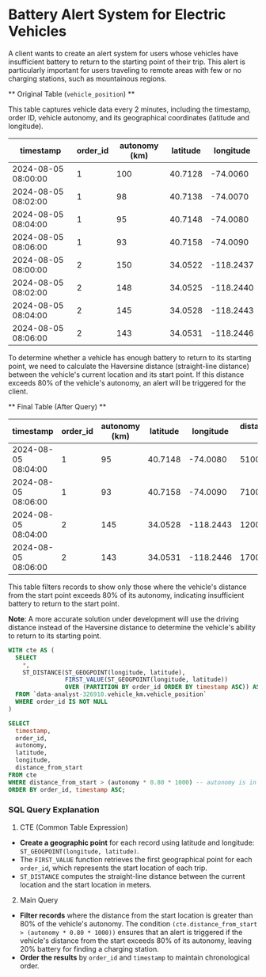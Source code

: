 # Battery Alert System for Electric Vehicles

A client wants to create an alert system for users whose vehicles have insufficient battery to return to the starting point of their trip. This alert is particularly important for users traveling to remote areas with few or no charging stations, such as mountainous regions.

** Original Table (`vehicle_position`) **

This table captures vehicle data every 2 minutes, including the timestamp, order ID, vehicle autonomy, and its geographical coordinates (latitude and longitude).

| timestamp           | order_id | autonomy (km) | latitude  | longitude |
|---------------------|----------|---------------|-----------|-----------|
| 2024-08-05 08:00:00 | 1        | 100           | 40.7128   | -74.0060  |
| 2024-08-05 08:02:00 | 1        | 98            | 40.7138   | -74.0070  |
| 2024-08-05 08:04:00 | 1        | 95            | 40.7148   | -74.0080  |
| 2024-08-05 08:06:00 | 1        | 93            | 40.7158   | -74.0090  |
| 2024-08-05 08:00:00 | 2        | 150           | 34.0522   | -118.2437 |
| 2024-08-05 08:02:00 | 2        | 148           | 34.0525   | -118.2440 |
| 2024-08-05 08:04:00 | 2        | 145           | 34.0528   | -118.2443 |
| 2024-08-05 08:06:00 | 2        | 143           | 34.0531   | -118.2446 |

To determine whether a vehicle has enough battery to return to its starting point, we need to calculate the Haversine distance (straight-line distance) between the vehicle's current location and its start point. If this distance exceeds 80% of the vehicle's autonomy, an alert will be triggered for the client.

** Final Table (After Query) **

| timestamp           | order_id | autonomy (km) | latitude  | longitude | distance_from_start (meters) |
|---------------------|----------|---------------|-----------|-----------|------------------------------|
| 2024-08-05 08:04:00 | 1        | 95            | 40.7148   | -74.0080  | 5100 (example)               |
| 2024-08-05 08:06:00 | 1        | 93            | 40.7158   | -74.0090  | 7100 (example)               |
| 2024-08-05 08:04:00 | 2        | 145           | 34.0528   | -118.2443 | 12000 (example)              |
| 2024-08-05 08:06:00 | 2        | 143           | 34.0531   | -118.2446 | 17000 (example)              |

This table filters records to show only those where the vehicle's distance from the start point exceeds 80% of its autonomy, indicating insufficient battery to return to the start point.

**Note**: A more accurate solution under development will use the driving distance instead of the Haversine distance to determine the vehicle's ability to return to its starting point.

```sql
WITH cte AS (
  SELECT
    *,
    ST_DISTANCE(ST_GEOGPOINT(longitude, latitude), 
                FIRST_VALUE(ST_GEOGPOINT(longitude, latitude)) 
                OVER (PARTITION BY order_id ORDER BY timestamp ASC)) AS distance_from_start
  FROM `data-analyst-326910.vehicle_km.vehicle_position`
  WHERE order_id IS NOT NULL
)

SELECT
  timestamp,
  order_id,
  autonomy,
  latitude,
  longitude,
  distance_from_start
FROM cte
WHERE distance_from_start > (autonomy * 0.80 * 1000) -- autonomy is in km, so convert to meters
ORDER BY order_id, timestamp ASC;
```

### SQL Query Explanation

1. CTE (Common Table Expression)

- **Create a geographic point** for each record using latitude and longitude: `ST_GEOGPOINT(longitude, latitude)`.
- The `FIRST_VALUE` function retrieves the first geographical point for each `order_id`, which represents the start location of each trip.
- `ST_DISTANCE` computes the straight-line distance between the current location and the start location in meters.

2. Main Query

- **Filter records** where the distance from the start location is greater than 80% of the vehicle's autonomy. The condition `(cte.distance_from_start > (autonomy * 0.80 * 1000))` ensures that an alert is triggered if the vehicle's distance from the start exceeds 80% of its autonomy, leaving 20% battery for finding a charging station.
- **Order the results** by `order_id` and `timestamp` to maintain chronological order.
